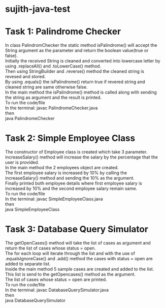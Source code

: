 # sujith-java-test
# Task 1: Palindrome Checker 
In class PalindromChecker the static method isPalindrome() will accept the String argument as the parameter and return the boolean value(true or false).<br>
Initially the received String is cleaned and converted into lowercase letter by using .replaceAll() and .toLowerCase() method.<br>
Then using StringBuilder and .reverse() method the cleaned string is revesed and stored.<br> 
By using .equals() the isPalindrome() return true if revered string and cleaned string are same otherwise false.<br>
In the main method the isPalindrome() method is called along with sending the string as argument and the result is printed.<br>
To run the code/file<br> 
      In the terminal:    javac PalindromeChecker.java <br>
                      then <br>  java PalindromeChecker

# Task 2: Simple Employee Class
The constructor of Employee class is created which take 3 parameter.<br> 
increaseSalary() method  will increase the salary by the percentage that the user is provided.<br>
In the main method the 2 employees object are created.<br>
The first employee salary is increased by 10% by calling the increaseSalary() method and sending the 10% as the argument.<br>
Finally printed both employee details where first employee salary is increased by 10% and the second employee salary remain same.<br>
To run the code/file <br>
      In the terminal:    javac SimpleEmployeeClass.java <br>
                      then <br>  java SimpleEmployeeClass
                      
# Task 3: Database Query Simulator
The getOpenCases() method will take the list of cases as argument and return the list of cases whose status = open.<br>
The for each loop will iterate through the list and with the use of .equalsIgnoreCase() and .add() method the cases with status = open are added to separate list.<br>
Inside the main method 5 sample cases are created and added to the list. <br>
This list is send to the getOpencases() method as the argument.<br>
The list of cases whose status = open are printed.<br>
To run the code/file <br>
      In the terminal:    javac DatabaseQuerySimulator.java <br>
                      then <br>  java DatabaseQuerySimulator
